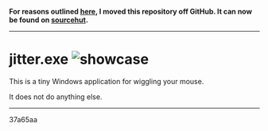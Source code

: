 **For reasons outlined [here][autopilot], I moved this repository off GitHub.
It can now be found on [sourcehut][sourcehut].**

[autopilot]: https://github.com/juni2k/autopilot#motivation
[sourcehut]: https://git.sr.ht/~juni/jitter.exe

---

# jitter.exe ![showcase](https://mew.tv/projects/jitter/jitter.gif)

This is a tiny Windows application for wiggling your mouse.

It does not do anything else.

---

37a65aa
